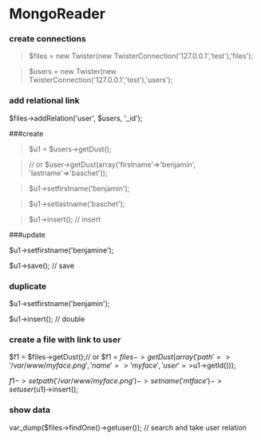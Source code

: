 MongoReader
===========


### create connections

> $files = new Twister(new TwisterConnection('127.0.0.1','test'),'files');

> $users = new Twister(new TwisterConnection('127.0.0.1','test'),'users');

### add relational link

$files->addRelation('user', $users, '_id');


###create

> $u1 = $users->getDust(); 

> // or $user->getDust(array('firstname'=>'benjamin', 'lastname'=>'baschet'));

> $u1->setfirstname('benjamin');

> $u1->setlastname('baschet');

> $u1->insert(); // insert


###update

$u1->setfirstname('benjamine');

$u1->save(); // save


### duplicate

$u1->setfirstname('benjamin');

$u1->insert(); // double


### create a file with link to user

$f1 = $files->getDust();// or $f1 = $files->getDust(array('path'=>'/var/www/myface.png', 'name'=>'myface', 'user'=>$u1->getId()));

$f1->setpath('/var/www/myface.png')->setname('mtface')->setuser($u1)->insert();


### show data

var_dump($files->findOne()->getuser()); // search and take user relation


